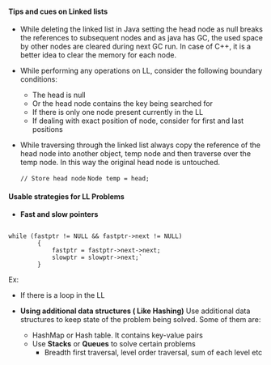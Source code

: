 #### Tips and cues on Linked lists
* While deleting the linked list in Java setting the head node as null breaks the references to subsequent nodes and as java has GC, the used space by other nodes are cleared during next GC run. In case of C++, it is a better idea to clear the memory for each node.

* While performing any operations on LL, consider the following boundary conditions:
  * The head is null
  * Or the head node contains the key being searched for
  * If there is only one node present currently in the LL
  * If dealing with exact position of node, consider for first and last positions
  
* While traversing through the linked list always copy the reference of the head node into another object, temp node and then traverse over the temp node. In this way the original head node is untouched.

    `// Store head node`
    `Node temp = head;`

#### Usable strategies for LL Problems
* **Fast and slow pointers** 
<pre><code>
while (fastptr != NULL && fastptr->next != NULL)
        {
            fastptr = fastptr->next->next;
            slowptr = slowptr->next;`
        }
</code></pre>
Ex: 
  * If there is a loop in the LL

* **Using additional data structures ( Like Hashing)**
Use additional data structures to keep state of the problem being solved. Some of them are:
     * HashMap or Hash table. It contains key-value pairs
     * Use **Stacks** or **Queues** to solve certain problems
       * Breadth first traversal, level order traversal, sum of each level etc 
  
